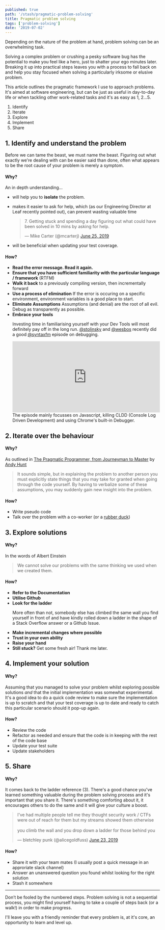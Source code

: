 ```yaml
---
published: true
path: '/stash/pragmatic-problem-solving'
title: Pragmatic problem solving
tags: ['problem-solving']
date: '2019-07-02'
---
```


Depending on the nature of the problem at hand, problem solving can be an overwhelming task. 

Solving a complex problem or crushing a pesky software bug has the potential to make you feel like a hero, just to shatter your ego minutes later. Breaking it up into practical steps leaves you with a process to fall back on and help you stay focused when solving a particularly irksome or elusive problem.

This article outlines the pragmatic framework I use to approach problems. It's aimed at software engineering, but can be just as useful in day-to-day life or when tackling other work-related tasks and it's as easy as 1, 2...5.

<ol>
  <li>Identify</li>
  <li>Iterate</li>
  <li>Explore</li>
  <li>Implement</li>
  <li>Share</li>
</ol>

## 1. Identify and understand the problem

Before we can tame the beast, we must name the beast. Figuring out what exactly we're dealing with can be easier said than done, often what appears to be the root cause of your problem is merely a symptom. 

#### Why?

<p>
  An in depth understanding...
  <ul>
    <li>
      will help you to <b>isolate</b> the problem.
    </li>
    <li>
      <p>makes it easier to ask for help, which (as our Engineering Director at Leaf recently pointed out), can prevent wasting valuable time</p>
      <blockquote class="twitter-tweet"><p lang="en" dir="ltr">7. Getting stuck and spending a day figuring out what could have been solved in 10 mins by asking for help.</p>&mdash; Mike Carter (@mcarterj) <a href="https://twitter.com/mcarterj/status/1143626584655650816?ref_src=twsrc%5Etfw">June 25, 2019</a></blockquote> <script async src="https://platform.twitter.com/widgets.js" charset="utf-8"></script>
    </li>
    <li>
      <p>will be beneficial when updating your test coverage.</p>
    </li>
  </ul>
</p>

#### How?

<ul>
  <li><b>Read the error message. Read it again.</b></li>
  <li><b>Ensure that you have sufficient familiarity with the particular language / framework</b> (RTFM)</li>
  <li><b>Walk it back</b> to a previously compiling version, then incrementally forward</li>
  <li><b>Use a process of elimination</b> If the error is occuring on a specific environment, environment variables is a good place to start.
  </li>
  <li><b>Eliminate Assumptions</b> Assumptions (and denial) are the root of all evil. Debug as transparently as possible.</li>
  <li>
    <b>Embrace your tools</b>
    <p>Investing time in familiarising yourself with your Dev Tools will most definitely pay off in the long run. <a href="https://twitter.com/stolinski"  target="_blank" >@stolinsky</a> and <a href="https://twitter.com/wesbos"  target="_blank" >@wesbos</a> recently did a good <a href="https://twitter.com/syntaxfm"  target="_blank" >@syntaxfm</a> episode on debugging.</p>
    </p>
    <iframe src="https://open.spotify.com/embed-podcast/episode/3xo35XDcLxlODRItBSEQEb" width="100%" height="232" frameborder="0" allowtransparency="true" allow="encrypted-media"></iframe>
    The episode mainly focusses on Javascript, killing CLDD (Console Log Driven Development) and using Chrome's built-in Debugger.
  </li>
</ul>

## 2. Iterate over the behaviour

#### Why?

As outlined in <a href="https://pragprog.com/book/tpp20/the-pragmatic-programmer-20th-anniversary-edition" target="_blank">The Pragmatic Programmer, from Journeyman to Master</a> by <a href="https://twitter.com/pragmaticandy" target="_blank">Andy Hunt</a>

<blockquote>It sounds simple, but in explaining the problem to another person you must explicitly state things that you may take for granted when going through the code yourself. By having to verbalize some of these assumptions, you may suddenly
gain new insight into the problem.</blockquote>

#### How?

<ul>
<li>Write pseudo code</li>
<li>Talk over the problem with a co-worker (or a <a href="https://en.wikipedia.org/wiki/Rubber_duck_debugging" target="_blank">rubber duck</a>)</li>
</ul>

## 3. Explore solutions

#### Why?

In the words of Albert Einstein

<blockquote>We cannot solve our problems with the same thinking we used when we created them.</blockquote>

#### How?

<ul>
  <li><b>Refer to the Documentation</b></li>
  <li><b>Utilise Github</b></li>
  <li><b>Look for the ladder</b>
  <p>More often than not, somebody else has climbed the same wall you find yourself in front of and have kindly rolled down a ladder in the shape of a Stack Overflow answer or a Github Issue.</p>
  </li>
  <li><b>Make incremental changes where possible</b></li>
  <li><b>Trust in your own ability</b></li>
  <li><b>Raise your hand</b></li>
  <li><b>Still stuck?</b> Get some fresh air! Thank me later.</li>
</ul>

## 4. Implement your solution

#### Why?

Assuming that you managed to solve your problem whilst exploring possible solutions <i>and</i> that the initial implementation was somewhat experimental. It's a good idea to do a quick code review to make sure the implementation is up to scratch and that your test coverage is up to date and ready to catch this particular scenario should it pop-up again.

#### How?

<ul>
  <li>Review the code</li>
  <li>Refactor as needed and ensure that the code is in keeping with the rest of the code base</li>
  <li>Update your test suite</li>
  <li>Update stakeholders</li>
</ul>

## 5. Share

#### Why?

It comes back to the ladder reference (3). There's a good chance you've learned something valuable during the problem solving process and it's important that you share it. There's something comforting about it, it encourages others to do the same and it will give your culture a boost.

<blockquote class="twitter-tweet"><p lang="en" dir="ltr">I&#39;ve had multiple people tell me they thought security work / CTFs were out of reach for them but my streams showed them otherwise <br><br>you climb the wall and you drop down a ladder for those behind you</p>&mdash; bletchley punk (@alicegoldfuss) <a href="https://twitter.com/alicegoldfuss/status/1142872874832674818?ref_src=twsrc%5Etfw">June 23, 2019</a></blockquote> <script async src="https://platform.twitter.com/widgets.js" charset="utf-8"></script>

#### How?

<ul>
  <li>Share it with your team mates (I usually post a quick message in an approriate slack channel)</li>
  <li>Answer an unanswered question you found whilst looking for the right solution</li>
  <li>Stash it somewhere</li>
</ul>

<hr>

Don’t be fooled by the numbered steps. Problem solving is not a sequential process, you might find yourself having to take a couple of steps back (or a walk!) in order to make progress.

I'll leave you with a friendly reminder that every problem is, at it's core, an opportunity to learn and level up.
